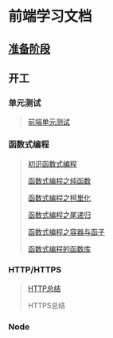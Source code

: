 # 前端学习文档

## [准备阶段](https://github.com/xiaoliuing/study-notes/blob/master/ready-notes/index.md)


## 开工

### 单元测试
> [前端单元测试](https://www.xiaoliua.com/blog/13)

### 函数式编程
> [初识函数式编程](https://www.xiaoliua.com/blog/14)
> 
> [函数式编程之纯函数](https://www.xiaoliua.com/blog/15)
> 
> [函数式编程之柯里化](https://www.xiaoliua.com/blog/16)
> 
> [函数式编程之尾递归](https://www.xiaoliua.com/blog/17)
> 
> [函数式编程之容器与函子](https://www.xiaoliua.com/blog/19)
> 
> [函数式编程的函数库](https://www.xiaoliua.com/blog/20)

### HTTP/HTTPS

> [HTTP总结](https://xiaoliua.com/blog/21)
>
> HTTPS总结

### Node
